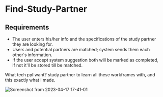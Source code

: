 # Find-Study-Partner

## Requirements
- The user enters his/her info and the specifications of the study partner they are looking for.
- Users and potential partners are matched; system sends them each other's information.
- If the user accept system suggestion both will be marked as completed, if not it'll be stored till be matched.

What tech ppl want? study partner to learn all these workframes with, and this exactly what i made.

![Screenshot from 2023-04-17 17-41-01](https://user-images.githubusercontent.com/69214737/232538893-500dbe5d-28af-4b1f-a192-e7fb8ca3e348.png)

